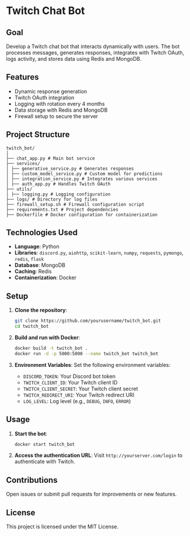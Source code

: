 # Twitch Chat Bot

## Goal

Develop a Twitch chat bot that interacts dynamically with users. The bot processes messages, generates responses, integrates with Twitch OAuth, logs activity, and stores data using Redis and MongoDB.

## Features

- Dynamic response generation
- Twitch OAuth integration
- Logging with rotation every 4 months
- Data storage with Redis and MongoDB
- Firewall setup to secure the server

## Project Structure

```
twitch_bot/
│
├── chat_app.py # Main bot service
├── services/
│ ├── generative_service.py # Generates responses
│ ├── custom_model_service.py # Custom model for predictions
│ ├── integration_service.py # Integrates various services
│ ├── auth_app.py # Handles Twitch OAuth
├── utils/
│ ├── logging.py # Logging configuration
├── logs/ # Directory for log files
├── firewall_setup.sh # Firewall configuration script
├── requirements.txt # Project dependencies
├── Dockerfile # Docker configuration for containerization
```


## Technologies Used

- **Language**: Python
- **Libraries**: `discord.py`, `aiohttp`, `scikit-learn`, `numpy`, `requests`, `pymongo`, `redis`, `flask`
- **Database**: MongoDB
- **Caching**: Redis
- **Containerization**: Docker

## Setup

1. **Clone the repository**:
    ```bash
    git clone https://github.com/yourusername/twitch_bot.git
    cd twitch_bot
    ```

2. **Build and run with Docker**:
    ```bash
    docker build -t twitch_bot .
    docker run -d -p 5000:5000 --name twitch_bot twitch_bot
    ```

3. **Environment Variables**:
    Set the following environment variables:
    - `DISCORD_TOKEN`: Your Discord bot token
    - `TWITCH_CLIENT_ID`: Your Twitch client ID
    - `TWITCH_CLIENT_SECRET`: Your Twitch client secret
    - `TWITCH_REDIRECT_URI`: Your Twitch redirect URI
    - `LOG_LEVEL`: Log level (e.g., `DEBUG`, `INFO`, `ERROR`)

## Usage

1. **Start the bot**:
    ```bash
    docker start twitch_bot
    ```

2. **Access the authentication URL**:
    Visit `http://yourserver.com/login` to authenticate with Twitch.

## Contributions

Open issues or submit pull requests for improvements or new features.

## License

This project is licensed under the MIT License.
